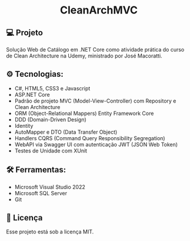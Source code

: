 <h1 align="center">CleanArchMVC</h1>

## 💻 Projeto

Solução Web de Catálogo em .NET Core como atividade prática do curso de Clean Architecture na Udemy, ministrado por José Macoratti.


## ⚙️ Tecnologias:

- C#, HTML5, CSS3 e Javascript
- ASP.NET Core
- Padrão de projeto MVC (Model-View-Controller) com Repository e Clean Architecture
- ORM (Object-Relational Mappers) Entity Framework Core
- DDD (Domain-Driven Design)
- Identity
- AutoMapper e DTO (Data Transfer Object)
- Handlers CQRS (Command Query Responsibility Segregation)
- WebAPI via Swagger UI com autenticação JWT (JSON Web Token)
- Testes de Unidade com XUnit

## 🛠️ Ferramentas:
- Microsoft Visual Studio 2022
- Microsoft SQL Server
- Git


## :memo: Licença

Esse projeto está sob a licença MIT.
